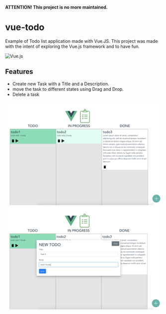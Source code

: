 **ATTENTION! This project is no more maintained.**

# vue-todo

Example of Todo list application made with Vue.JS.
This project was made with the intent of exploring the Vue.js framework and to have fun.

![Vue.js](https://img.shields.io/badge/vuejs-%2335495e.svg?style=for-the-badge&logo=vuedotjs&logoColor=%234FC08D)

## Features
 - Create new Task with a Title and a Description.
 - move the task to different states using Drag and Drop.
 - Delete a task

![Board](vue-todo-s2.png)
![New task](vue-todo-s1.png)
